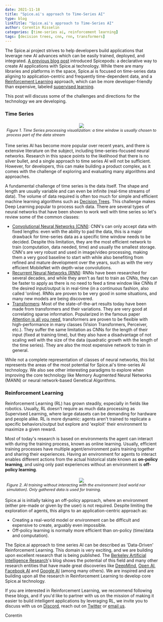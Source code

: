 ```yaml
---
date: 2021-11-18
title: "Spice.ai's approach to Time-Series AI"
type: blog
linkTitle: "Spice.ai's approach to Time-Series AI"
author: Corentin Risselin
categories: [time-series ai, reinforcement learning]
tags: [decision trees, cnn, rnn, transformers]
---
```


The Spice.ai project strives to help developers build applications that leverage new AI advances which can be easily trained, deployed, and integrated. [A previous blog post](/posts/2021/11/15/teaching-apps-how-to-learn-with-spicepods/) introduced Spicepods: a declarative way to create AI applications with Spice.ai technology. While there are many libraries and platforms in the space, Spice.ai is focused on time-series data aligning to application-centric and frequently time-dependent data, and a [Reinforcement Learning](https://en.wikipedia.org/wiki/Reinforcement_learning) approach, which can be more developer-friendly than expensive, labeled [supervised learning](https://en.wikipedia.org/wiki/Supervised_learning).

This post will discuss some of the challenges and directions for the technology we are developing.

### Time Series

<div style="display: flex; justify-content: center; padding: 5px;">
  <div style="display: flex; flex-direction: column;">
    <img style="max-width: 600px; margin: auto" src="https://user-images.githubusercontent.com/19952490/142404970-de910848-cdb4-451b-a0d5-302c90215216.png" />
	<div style="font-size: 0.8rem; font-style: italic;">Figure 1. Time Series processing visualization: a time window is usually chosen to process part of the data stream</div>
  </div>
</div>

Time series AI has become more popular over recent years, and there is extensive literature on the subject, including time-series-focused neural networks. Research in this space points to the likelihood that there is no silver bullet, and a single approach to time series AI will not be sufficient. However, for developers, this can make building a product complex, as it comes with the challenge of exploring and evaluating many algorithms and approaches.

A fundamental challenge of time series is the data itself. The shape and length are usually variable and can even be infinite (real-time streams of data). The volume of data required is often too much for simple and efficient machine learning algorithms such as [Decision Trees](https://en.wikipedia.org/wiki/Decision_tree). This challenge makes Deep Learning popular to process such data. There are several types of neural networks that have been shown to work well with time series so let's review some of the common classes:

- [Convolutional Neural Networks (CNN)](https://en.wikipedia.org/wiki/Convolutional_neural_network): CNN's can only accept data with fixed lengths: even with the ability to pad the data, this is a major drawback for time-series data as a specific time window needs to be decided. Despite this limitation, they are the most efficient network to train (computation, data needed, time) and usually the smallest storage. CNN's are very robust and used in image/video processing, making them a very good baseline to start with while also benefiting from refined and mature development over the years, such as with the very efficient MobileNet with depth-wise convolutions.
- [Recurrent Neural Networks (RNN)](https://en.wikipedia.org/wiki/Recurrent_neural_network): RNNs have been researched for several decades, and while they aren't as fast to train as CNNs, they can be faster to apply as there is no need to feed a time window like CNNs if the desired input/output is in real-time (in a continuous fashion, also called 'online). RNNs are proven to be very good in some situations, and many new models are being discovered.
- [Transformers](<https://en.wikipedia.org/wiki/Transformer_(machine_learning_model)>): Most of the state-of-the-art results today have been made from transformers and their variations. They are very good at correlating sparse information. Popularized in the famous paper [Attention is all you need](https://arxiv.org/pdf/1706.03762.pdf), transformers are proven to be flexible with high-performance in many classes (Vision Transformers, Perceiver, etc.). They suffer the same limitation as CNNs for the length of their input (fixed at training time), but they also have a disadvantage of not scaling well with the size of the data (quadratic growth with the length of the time series). They are also the most expensive network to train in general.

While not a complete representation of classes of neural networks, this list represents the areas of the most potential for Spice.ai's time-series AI technology. We also see other interesting paradigms to explore when improving the core technology like Memory Augmented Neural Networks (MANN) or neural network-based Genetical Algorithms.

### Reinforcement Learning

Reinforcement Learning (RL) has grown steadily, especially in fields like robotics. Usually, RL doesn't require as much data processing as Supervised Learning, where large datasets can be demanding for hardware and people alike. RL is more dynamic: agents aren't trained to replicate a specific behaviors/output but explore and 'exploit' their environment to maximize a given reward.

Most of today's research is based on environments the agent can interact with during the training process, known as online learning. Usually, efficient training processes have multiple agent/environment pairs training together and sharing their experiences. Having an environment for agents to interact enables different actions from the actual historical state known as **on-policy learning**, and using only past experiences without an environment is **off-policy learning**.

<div style="display: flex; justify-content: center; padding: 5px;">
  <div style="display: flex; flex-direction: column;">
    <img style="max-width: 600px; margin: auto" src="https://user-images.githubusercontent.com/19952490/142404987-cc6f0654-d2bd-496a-b6a4-52da19b9f912.png" />
	<div style="font-size: 0.8rem; font-style: italic;"> Figure 2. AI training without interacting with the environment (real world nor simulation). Only gathered data is used for training.</div>
  </div>
</div>

Spice.ai is initially taking an off-policy approach, where an environment (either pre-made or given by the user) is not required. Despite limiting the exploration of agents, this aligns to an application-centric approach as:

- Creating a real-world model or environment can be difficult and expensive to create, arguably even impossible.
- Off-policy learning is normally more efficient than on-policy (time/data and computation).

The Spice.ai approach to time series AI can be described as 'Data-Driven' Reinforcement Learning. This domain is very exciting, and we are building upon excellent research that is being published. The [Berkeley Artificial Intelligence Research](https://bair.berkeley.edu/)'s blog shows the potential of this field and many other research entities that have made great discoveries like [DeepMind](https://deepmind.com/), [Open AI](https://openai.com/), [Facebook AI](https://ai.facebook.com/) and [Google AI](https://ai.google/) (among many others). We are inspired and are building upon all the research in Reinforcement Learning to develop core Spice.ai technology.

If you are interested in Reinforcement Learning, we recommend following these blogs, and if you'd like to partner with us on the mission of making it easier to build intelligent applications by leveraging RL, we invite you to discuss with us on [Discord](https://discord.gg/kZnTfneP5u), reach out on [Twitter](https://twitter.com/spice_ai) or [email us](mailto:hey@spice.ai).

Corentin
